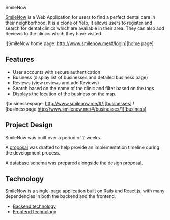 SmileNow

[SmileNow][smile] is a Web Application for users to find a perfect dental care in their neighborhood. It is a clone of Yelp, it allows users to register and search for  dental clinics which are available in their area. They can also add Reviews to the clinics which they have visited.



![SmileNow home page: http://www.smilenow.me/#/login][home page]

## Features

- User accounts with secure authentication
- Business (display list of businesses and detailed business page)
- Reviews (view reviews and add Reviews)
- Search based on the name of the clinic and filter based on the tags
- Displays the location of the business on the map.

![businessespage: http://www.smilenow.me/#/][businesses]
![businesspage:http://www.smilenow.me/#/businesses/1][business]

## Project Design

SmileNow was built over a period of 2 weeks..

A [proposal][proposal] was drafted to help provide an implementation timeline during the development process.

A [database schema][schema] was prepared alongside the design proposal.

## Technology

SmileNow is a single-page application built on Rails and React.js, with many dependencies in both the backend and the frontend.

- [Backend technology][backend]
- [Frontend technology][frontend]

[smile]: http://www.smilenow.me/#/login
[home page]: ./docs/images/home.png "smilenow home page"
[businesses]: ./docs/images/businesses.png "List of Clinics"
[business]: ./docs/images/business.png "Detailed Business Page"
[proposal]: ./docs/README.md
[schema]: ./docs/schema.md
[backend]: ./docs/backend.md
[frontend]: ./docs/frontend.md
